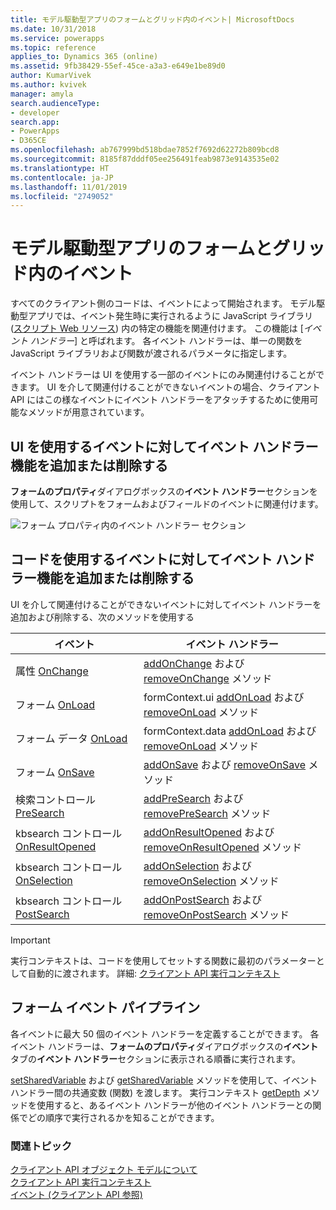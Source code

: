 ```yaml
---
title: モデル駆動型アプリのフォームとグリッド内のイベント| MicrosoftDocs
ms.date: 10/31/2018
ms.service: powerapps
ms.topic: reference
applies_to: Dynamics 365 (online)
ms.assetid: 9fb38429-55ef-45ce-a3a3-e649e1be89d0
author: KumarVivek
ms.author: kvivek
manager: amyla
search.audienceType:
- developer
search.app:
- PowerApps
- D365CE
ms.openlocfilehash: ab767999bd518bdae7852f7692d62272b809bcd8
ms.sourcegitcommit: 8185f87dddf05ee256491feab9873e9143535e02
ms.translationtype: HT
ms.contentlocale: ja-JP
ms.lasthandoff: 11/01/2019
ms.locfileid: "2749052"
---
```

# <a name="events-in-forms-and-grids-in-model-driven-apps"></a>モデル駆動型アプリのフォームとグリッド内のイベント



すべてのクライアント側のコードは、イベントによって開始されます。 モデル駆動型アプリでは、イベント発生時に実行されるように JavaScript ライブラリ ([スクリプト Web リソース](../script-jscript-web-resources.md)) 内の特定の機能を関連付けます。 この機能は [*イベント ハンドラー*] と呼ばれます。 各イベント ハンドラーは、単一の関数を JavaScript ライブラリおよび関数が渡されるパラメータに指定します。

イベント ハンドラーは UI を使用する一部のイベントにのみ関連付けることができます。 UI を介して関連付けることができないイベントの場合、クライアント API にはこの様なイベントにイベント ハンドラーをアタッチするために使用可能なメソッドが用意されています。 

## <a name="add-or-remove-event-handler-function-to-event-using-ui"></a>UI を使用するイベントに対してイベント ハンドラー機能を追加または削除する

**フォームのプロパティ**ダイアログボックスの**イベント ハンドラー**セクションを使用して、スクリプトをフォームおよびフィールドのイベントに関連付けます。

![フォーム プロパティ内のイベント ハンドラー セクション](../media/Form-EventHandlers.png)

## <a name="add-or-remove-event-handler-function-to-event-using-code"></a>コードを使用するイベントに対してイベント ハンドラー機能を追加または削除する

UI を介して関連付けることができないイベントに対してイベント ハンドラーを追加および削除する、次のメソッドを使用する

|イベント |イベント ハンドラー|
|-------|-------|
|属性 [OnChange](reference/events/attribute-onchange.md) | [addOnChange](reference/attributes/addonchange.md) および [removeOnChange](reference/attributes/removeOnchange.md) メソッド|
|フォーム [OnLoad](reference/events/form-onload.md)| formContext.ui [addOnLoad](reference/formcontext-ui/addonload.md) および [removeOnLoad](reference/formcontext-ui/removeonload.md) メソッド|
|フォーム データ [OnLoad](reference/events/form-data-onload.md)| formContext.data [addOnLoad](reference/formcontext-data/addonload.md) および [removeOnLoad](reference/formcontext-data/removeonload.md) メソッド|
|フォーム [OnSave](reference/events/form-onsave.md)| [addOnSave](reference/formcontext-data-entity/addonsave.md) および [removeOnSave](reference/formcontext-data-entity/removeonsave.md) メソッド|
|検索コントロール [PreSearch](reference/events/presearch.md)| [addPreSearch](reference/controls/addpresearch.md) および [removePreSearch](reference/controls/removepresearch.md) メソッド|
|kbsearch コントロール [OnResultOpened](reference/events/onresultopened.md)|[addOnResultOpened](reference/controls/addOnResultOpened.md) および [removeOnResultOpened](reference/controls/removeOnResultOpened.md) メソッド|
|kbsearch コントロール [OnSelection](reference/events/onselection.md)|[addOnSelection](reference/controls/addOnSelection.md) および [removeOnSelection](reference/controls/removeOnSelection.md) メソッド|
|kbsearch コントロール [PostSearch](reference/events/postsearch.md)|[addOnPostSearch](reference/controls/addOnPostSearch.md) および [removeOnPostSearch](reference/controls/removeOnPostSearch.md) メソッド|

>[!IMPORTANT]
>実行コンテキストは、コードを使用してセットする関数に最初のパラメーターとして自動的に渡されます。 詳細: [クライアント API 実行コンテキスト](clientapi-execution-context.md) 

## <a name="form-event-pipeline"></a>フォーム イベント パイプライン
各イベントに最大 50 個のイベント ハンドラーを定義することができます。 各イベント ハンドラーは、**フォームのプロパティ**ダイアログボックスの**イベント**タブの**イベント ハンドラー**セクションに表示される順番に実行されます。

[setSharedVariable](reference/executioncontext/setSharedVariable.md) および [getSharedVariable](reference/executioncontext/getSharedVariable.md) メソッドを使用して、イベント ハンドラー間の共通変数 (関数) を渡します。 実行コンテキスト [getDepth](reference/executioncontext/getDepth.md) メソッドを使用すると、あるイベント ハンドラーが他のイベント ハンドラーとの関係でどの順序で実行されるかを知ることができます。 

### <a name="related-topics"></a>関連トピック

[クライアント API オブジェクト モデルについて](understand-clientapi-object-model.md)<br/>
[クライアント API 実行コンテキスト](clientapi-execution-context.md)<br/>
[イベント (クライアント API 参照)](reference/events.md)<br/>

